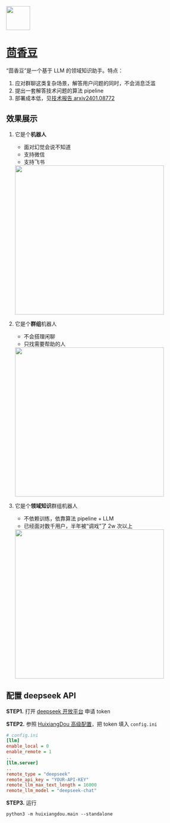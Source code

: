 <img src="https://github.com/InternLM/HuixiangDou/releases/download/v0.1.0rc1/huixiangdou.jpg" width="64" height="auto" /> 

# [茴香豆](https://github.com/InternLM/HuixiangDou)

“茴香豆”是一个基于 LLM 的领域知识助手。特点：

1. 应对群聊这类复杂场景，解答用户问题的同时，不会消息泛滥
2. 提出一套解答技术问题的算法 pipeline
3. 部署成本低，见[技术报告 arxiv2401.08772](https://arxiv.org/abs/2401.08772)


## 效果展示

1. 它是个**机器人**

    * 面对幻觉会说不知道
    * 支持微信
    * 支持飞书

    <img src="https://github.com/InternLM/HuixiangDou/releases/download/v0.1.0rc1/demo0.jpg" width="400">

2. 它是个**群组**机器人

    * 不会搭理闲聊
    * 只找需要帮助的人

    <img src="https://github.com/InternLM/HuixiangDou/releases/download/v0.1.0rc1/inside-mmpose.jpg" width="400">

2. 它是个**领域知识**群组机器人

    * 不依赖训练，依靠算法 pipeline + LLM
    * 已经面对数千用户，半年被“调戏”了 2w 次以上

    <img src="https://github.com/InternLM/HuixiangDou/releases/download/v0.1.0rc1/inside-middleware.png" width="400">

## 配置 deepseek API

**STEP1.** 打开 [deepseek 开放平台](https://platform.deepseek.com) 申请 token

**STEP2.** 参照 [HuixiangDou 高级配置](https://github.com/InternLM/HuixiangDou?tab=readme-ov-file#step4-advanced-version-optional)，把 token 填入 `config.ini`

```ini
# config.ini
[llm]
enable_local = 0
enable_remote = 1
..
[llm.server]
..
remote_type = "deepseek"
remote_api_key = "YOUR-API-KEY"
remote_llm_max_text_length = 16000
remote_llm_model = "deepseek-chat"
```

**STEP3.** 运行
```shell
python3 -m huixiangdou.main --standalone
```